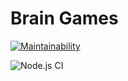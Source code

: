 #  Brain Games

[![Maintainability](https://api.codeclimate.com/v1/badges/42da5c106fb25deab018/maintainability)](https://codeclimate.com/github/DrannikovVladimir/frontend-project-level1/maintainability)

![Node.js CI](https://github.com/DrannikovVladimir/frontend-project-level1/workflows/Node.js%20CI/badge.svg)
